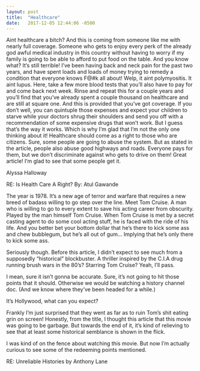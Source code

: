 ```yaml
---
layout: post
title:  "Healthcare"
date:   2017-12-05 12:44:06 -0500
---
```


Aint healthcare a bitch? And this is coming from someone like me with nearly full coverage. Someone who gets to enjoy every perk of the already god awful medical industry in this country without having to worry if my family is going to be able to afford to put food on the table. And you know what? It’s still terrible! I’ve been having back and neck pain for the past two years, and have spent loads and loads of money trying to remedy a condition that everyone knows F@#k all about! Welp, it aint polymyositis. It aint lupus. Here, take a few more blood tests that you’ll also have to pay for and come back next week. Rinse and repeat this for a couple years and you’ll find that you’ve already spent a couple thousand on healthcare and are still at square one. And this is provided that you’ve got coverage. If you don’t well, you can quintuple those expenses and expect your children to starve while your doctors shrug their shoulders and send you off with a recommendation of some expensive drugs that won’t work. But I guess that’s the way it works. Which is why I’m glad that I’m not the only one thinking about it! Healthcare should come as a right to those who are citizens. Sure, some people are going to abuse the system. But as stated in the article, people also abuse good highways and roads. Everyone pays for them, but we don’t discriminate against who gets to drive on them! Great article! I’m glad to see that some people get it.

Alyssa Halloway

RE: Is Health Care A Right? By: Atul Gawande

The year is 1978. It’s a new age of terror and warfare that requires a new breed of badass willing to go step over the line. Meet Tom Cruise. A man who is willing to go to every extent to save his acting career from obscurity. Played by the man himself Tom Cruise. When Tom Cruise is met by a secret casting agent to do some cool acting stuff, he is faced with the ride of his life. And you better bet your bottom dollar that he’s there to kick some ass and chew bubblegum, but he’s all out of gum… Implying that he’s only there to kick some ass.

Seriously though. Before this article, I didn’t expect to see much from a supposedly “historical” blockbuster. A thriller inspired by the C.I.A drug running brush wars in the 80’s? Starring Tom Cruise? Yeah, I’ll pass.

I mean, sure it isn’t gonna be accurate. Sure, it’s not going to hit those points that it should. Otherwise we would be watching a history channel doc. (And we know where they’ve been headed for a while.)

It’s Hollywood, what can you expect?

Frankly I’m just surprised that they went as far as to ruin Tom’s shit eating grin on screen! Honestly, from the title, I thought this article that this movie was going to be garbage. But towards the end of it, it’s kind of relieving to see that at least some historical semblance is shown in the flick.

I was kind of on the fence about watching this movie. But now I’m actually curious to see some of the redeeming points mentioned.

RE: Unreliable Histories by Anthony Lane
